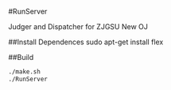 #RunServer

Judger and Dispatcher for ZJGSU New OJ

##Install Dependences
sudo apt-get install flex

##Build
```bash
./make.sh
./RunServer
```
